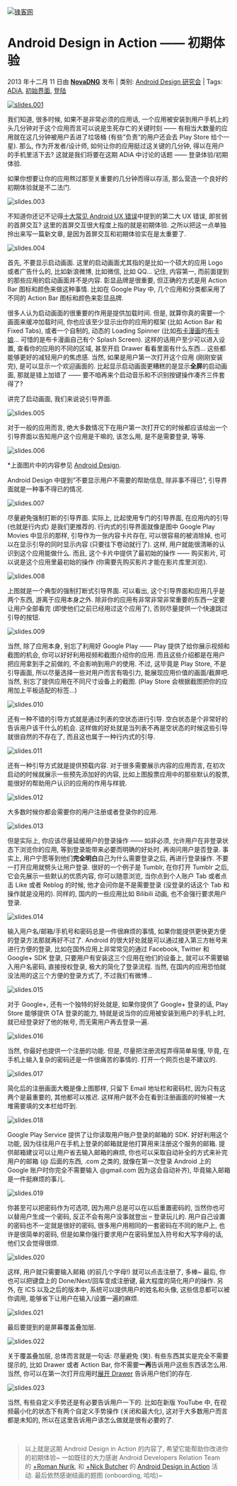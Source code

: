 [![锋客网](http://www.phonekr.com/wp-content/uploads/2012/11/Top-2013-W-1200px.png)](http://www.phonekr.com "锋客网")


Android Design in Action —— 初期体验
====================================

2013 年十二月 11 日由 **[NovaDNG](http://www.phonekr.com/author/novadng/ "由NovaDNG发布")** 发布 | 类别: [Android Design 研究会](http://www.phonekr.com/category/adia/ "查看Android Design 研究会中的全部文章") | Tags: [ADiA](http://www.phonekr.com/tag/adia-2/), [初始界面](http://www.phonekr.com/tag/%e5%88%9d%e5%a7%8b%e7%95%8c%e9%9d%a2/), [登陆](http://www.phonekr.com/tag/%e7%99%bb%e9%99%86/)

[![slides.001](http://www.phonekr.com/wp-content/uploads/2013/10/slides.0011-810x455.png)](http://www.phonekr.com/wp-content/uploads/2013/10/slides.0011.png)

我们知道, 很多时候, 如果不是非常必须的应用话, 一个应用被安装到用户手机上的头几分钟对于这个应用而言可以说是生死存亡的关键时刻 —— 有相当大数量的应用就在这几分钟被用户丢进了垃圾桶 (有些”负责”的用户还会去 Play Store 给个一星). 那么, 作为开发者/设计师, 如何让你的应用挺过这关键的几分钟, 得以在用户的手机里活下去? 这就是我们将要在这期 ADiA 中讨论的话题 —— 登录体验/初期体验.

如果你想要让你的应用熬过那至关重要的几分钟而得以存活, 那么营造一个良好的初期体验就是不二法门.

![](http://www.phonekr.com/wp-content/uploads/2013/12/slides.003-810x607.png "slides.003")

不知道你还记不记得[十大常见 Android UX 错误](http://www.phonekr.com/10-common-ux-issues/ "Android Design in Action —— 十大常见 Android UX 错误")中提到的第二大 UX 错误, 即贫弱的首屏交互? 这里的首屏交互很大程度上指的就是初期体验. 之所以把这一点单独拎出来写一篇新文章, 是因为首屏交互和初期体验实在是太重要了.

![](http://www.phonekr.com/wp-content/uploads/2013/12/slides.004-810x607.png "slides.004")

首先, 不要显示启动画面. 这里的启动画面尤其指的是比如一个硕大的应用 Logo 或者广告什么的, 比如新浪微博, 比如微信, 比如 QQ… 记住, 内容第一, 而前面提到的那些应用的启动画面并不是内容. 彰显品牌是很重要, 但正确的方式是用 Action Bar 图标和颜色来做这种事情. 比如在 Google Play 中, 几个应用和分类都采用了不同的 Action Bar 图标和颜色来彰显品牌.

很多人认为启动画面的很重要的作用是提供加载时间. 但是, 就算你真的需要一个画面来缓冲加载时间, 你也应该至少显示出你的应用的框架 (比如 Action Bar 和 Fixed Tabs), 或者一个自制的, 动态的 Loading Spinner (比如[布卡漫画](http://zh.moegirl.org/%E5%B8%83%E5%8D%A1%E5%A8%98 "布卡娘")的[布卡娘](http://static.mengniang.org/7/74/%E5%B8%83%E5%8D%A1%E5%A8%98loading%E5%9B%BE.gif "布卡娘 Loading 图")… 可惜的是布卡漫画自己有个 Splash Screen). 这样的话用户至少可以进入设置, 查看你的应用的不同的区域, 甚至开启 Drawer 看看里面有什么东西… 这些都能够更好的减轻用户的焦虑感. 当然, 如果是用户第一次打开这个应用 (刚刚安装完), 是可以显示一个欢迎画面的. 比起显示启动画面更糟糕的是显示**全屏**的启动画面, 那就是错上加错了 —— 要不咱再来个启动音乐和不识别按键操作凑齐三件套得了?

讲完了启动画面, 我们来说说引导界面.

![](http://www.phonekr.com/wp-content/uploads/2013/12/slides.005-810x607.png "slides.005")

对于一般的应用而言, 绝大多数情况下在用户第一次打开它的时候都应该给出一个引导界面以告知用户这个应用是干嘛的, 该怎么用, 是不是需要登录, 等等.

![](http://www.phonekr.com/wp-content/uploads/2013/12/slides.006-810x607.png "slides.006")

\*上面图片中的内容参见 [Android Design](https://developer.android.com/design/patterns/help.html "Help").

Android Design 中提到”不要显示用户不需要的帮助信息, 除非事不得已”, 引导界面就是一种事不得已的情况.

![](http://www.phonekr.com/wp-content/uploads/2013/12/slides.007-810x540.png "slides.007")

尽量避免强制打断的引导界面. 实际上, 比起使用专门的引导界面, 在应用内的引导 (也就是行内式) 是我们更推荐的. 行内式的引导界面就像是图中 Google Play Movies 中显示的那样, 引导作为一张内容卡片存在, 可以很容易的被消除掉, 也可以在显示引导的同时显示内容 (只要往下卷动就行了). 这样, 用户就能很清晰的认识到这个应用能做什么. 而且, 这个卡片中提供了最初始的操作 —— 购买影片, 可以说是这个应用里最初始的操作 (你需要先购买影片才能在影片库里浏览).

![](http://www.phonekr.com/wp-content/uploads/2013/12/slides.008-810x540.png "slides.008")

上图就是一个典型的强制打断式引导界面. 可以看出, 这个引导界面和应用几乎是两个东西, 游离于应用本身之外. 除非你的应用有非常非常非常重要的东西一定要让用户全部看完 (即使他们之前已经用过这个应用了), 否则尽量提供一个快速跳过引导的按钮.

![](http://www.phonekr.com/wp-content/uploads/2013/12/slides.009-810x607.png "slides.009")

当然, 除了应用本身, 别忘了利用好 Google Play —— Play 提供了给你展示视频和截图的机会, 你可以好好利用视频和截图介绍你的应用. 而且这些介绍都是在用户把应用拿到手之前做的, 不会影响到用户的使用. 不过, 这毕竟是 Play Store, 不是引导画面, 所以尽量选择一些对用户而言有吸引力, 能展现应用价值的画面/截屏吧. 当然, 别忘了提供应用在不同尺寸设备上的截图. (Play Store 会根据截图把你的应用加上平板适配的标签…)

![](http://www.phonekr.com/wp-content/uploads/2013/12/slides.010-810x607.png "slides.010")

还有一种不错的引导方式就是通过列表的空状态进行引导. 空白状态是个非常好的告诉用户该干什么的机会. 这样做的好处就是当列表不再是空状态的时候这些引导就很自然的不存在了, 而且这也属于一种行内式的引导.

![](http://www.phonekr.com/wp-content/uploads/2013/12/slides.011-810x607.png "slides.011")

还有一种引导方式就是提供预载内容. 对于很多需要展示内容的应用而言, 在初次启动的时候就展示一些预先添加好的内容, 比如上图股票应用中的那些默认的股票, 能很好的帮助用户认识的应用的作用与样貌.

![](http://www.phonekr.com/wp-content/uploads/2013/12/slides.012-810x607.png "slides.012")

大多数时候你都会需要你的用户注册或者登录你的应用.

![](http://www.phonekr.com/wp-content/uploads/2013/12/slides.013-810x607.png "slides.013")

但是实际上, 你应该尽量延缓用户的登录操作 —— 如非必须, 允许用户在非登录状态下浏览你的应用, 等到登录能带来必要而明确的好处时, 再询问用户是否登录. 事实上, 用户宁愿等到他们**完全明白**自己为什么需要登录之后, 再进行登录操作. 不要一打开应用就劈头让用户登录. 很好的一个例子是 Tumblr, 在你打开 Tumblr 之后, 它会先展示一些默认的优质内容, 你可以随意浏览, 当你点到个人账户 Tab 或者点击 Like 或者 Reblog 的时候, 他才会问你是不是需要登录 (没登录的话这个 Tab 和操作就是没用的). 同样的, 国内的一些应用比如 Bilibili 动画, 也不会强行要求用户登录.

![](http://www.phonekr.com/wp-content/uploads/2013/12/slides.014-810x607.png "slides.014")

输入用户名/邮箱/手机号和密码总是一件很麻烦的事情, 如果你能提供更快更方便的登录方法那就再好不过了. Android 的很大好处就是可以通过接入第三方帐号来进行方便的登录, 比如在国外应用上非常常见的通过 Facebook, Twitter 和 Google+ SDK 登录, 只要用户有安装这三个应用在他们的设备上, 就可以不需要输入用户名密码, 直接授权登录, 极大的简化了登录流程. 当然, 在国内的应用恐怕就没法用的这三个方便的登录方式了, 不过我们有微博…

![](http://www.phonekr.com/wp-content/uploads/2013/12/slides.015-810x607.png "slides.015")

对于 Google+, 还有一个独特的好处就是, 如果你提供了 Google+ 登录的话, Play Store 能够提供 OTA 登录的能力, 特就是说当你的应用被安装到用户的手机上时, 就已经登录好了他的帐号, 而无需用户再去登录一遍.

![](http://www.phonekr.com/wp-content/uploads/2013/12/slides.016-810x607.png "slides.016")

当然, 你最好也提供一个注册的功能. 但是, 尽量把注册流程弄得简单易懂, 毕竟, 在手机上输入复杂的密码还是一件很痛苦的事情的. 打开一个网页也是不建议的.

![](http://www.phonekr.com/wp-content/uploads/2013/12/slides.017-810x607.png "slides.017")

简化后的注册画面大概是像上图那样, 只留下 Email 地址栏和密码栏, 因为只有这两个是最重要的, 其他都可以推迟. 这样用户就不会在看到注册画面的时候被一大堆需要填的文本栏给吓到.

![](http://www.phonekr.com/wp-content/uploads/2013/12/slides.018-810x607.png "slides.018")

Google Play Service 提供了让你读取用户账户登录的邮箱的 SDK. 好好利用这个功能, 因为往往用户在手机上登录的邮箱就是他打算用来注册这个服务的邮箱. 提供邮箱建议可以让用户省去输入邮箱的麻烦, 你也可以采取自动补全的方式来补完用户的邮箱 (@ 后面的东西, .com 之类的, 就像在第一次登录 Android 上的 Google 账户时你完全不需要输入 @gmail.com 因为这会自动补齐), 毕竟输入邮箱是一件挺麻烦的事儿.

![](http://www.phonekr.com/wp-content/uploads/2013/12/slides.019-810x607.png "slides.019")

你甚至可以把密码作为可选项, 因为用户总是可以在以后重置密码的, 当然你也可以替用户生成一个密码, 反正不会有用户没事就登出 – 登录玩儿的. 用户自己设置的密码也不一定就是很好的密码, 很多用户用相同的一套密码在不同的账户上, 也许是很简单的密码, 但是如果你强行要求用户在密码里加入符号和大写字母的话, 他们又会觉得很烦.

![](http://www.phonekr.com/wp-content/uploads/2013/12/slides.020-810x607.png "slides.020")

这样, 用户就只需要输入邮箱 (的前几个字母!) 就可以点击注册了, 多棒\~ 最后, 你也可以把键盘上的 Done/Next/回车变成注册键, 最大程度的简化用户的操作. 另外, 在 ICS 以及之后的版本中, 系统可以提供用户的姓名和头像, 这些信息都可以被你调用, 能够省下让用户在输入/设置一遍的麻烦.

![](http://www.phonekr.com/wp-content/uploads/2013/12/slides.021-810x607.png "slides.021")

最后要提到的是屏幕覆盖叠加层.

![](http://www.phonekr.com/wp-content/uploads/2013/12/slides.022-810x607.png "slides.022")

关于覆盖叠加层, 总体而言就是一句话: 尽量避免 (笑). 有些东西其实是完全不需要提示的, 比如 Drawer 或者 Action Bar, 你不需要**一再**告诉用户这些东西该怎么用. 当然, 你可以在第一次打开应用时[展开 Drawer](http://www.phonekr.com/introduce-navigation-drawer/ "Android Design 趋势——Navigation Drawer") 告诉用户他们的存在.

![](http://www.phonekr.com/wp-content/uploads/2013/12/slides.023-810x607.png "slides.023")

当然, 有些自定义手势还是有必要告诉用户一下的. 比如在新版 YouTube 中, 在视频最小化的状态下有两个自定义手势操作 (关闭和最大化), 这对于大多数用户而言都是未知的, 所以在这里告诉用户该怎么做就是很有必要的了.

 

> 以上就是这期 Android Design in Action 的内容了, 希望它能帮助你改进你的初期体验\~ 一如既往的大力感谢 Android Developers Relation Team 的 [+Roman Nurik](https://plus.google.com/u/0/113735310430199015092), 和 [+Nick Butcher](https://plus.google.com/u/0/118292708268361843293) 的 [Android Design in Action](http://www.youtube.com/watch?v=r6jMnYwjftk "Android Design in Action: Collection") 活动. 最后依然感谢结画的题图 (onboarding, 哈哈)\~
